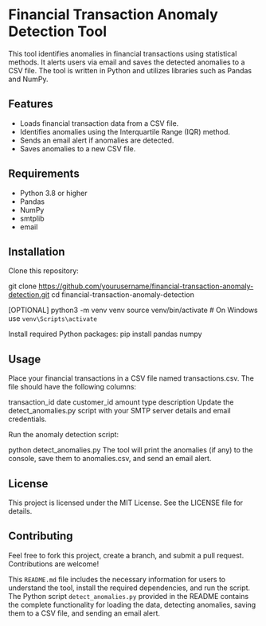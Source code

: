 # Financial Transaction Anomaly Detection Tool

This tool identifies anomalies in financial transactions using statistical methods. It alerts users via email and saves the detected anomalies to a CSV file. The tool is written in Python and utilizes libraries such as Pandas and NumPy.

## Features

- Loads financial transaction data from a CSV file.
- Identifies anomalies using the Interquartile Range (IQR) method.
- Sends an email alert if anomalies are detected.
- Saves anomalies to a new CSV file.

## Requirements

- Python 3.8 or higher
- Pandas
- NumPy
- smtplib
- email

## Installation

Clone this repository:

git clone https://github.com/yourusername/financial-transaction-anomaly-detection.git
cd financial-transaction-anomaly-detection

[OPTIONAL]
python3 -m venv venv
source venv/bin/activate  # On Windows use `venv\Scripts\activate`

Install required Python packages:
pip install pandas numpy

## Usage

Place your financial transactions in a CSV file named transactions.csv. The file should have the following columns:

transaction_id
date
customer_id
amount
type
description
Update the detect_anomalies.py script with your SMTP server details and email credentials.

Run the anomaly detection script:

python detect_anomalies.py
The tool will print the anomalies (if any) to the console, save them to anomalies.csv, and send an email alert.

## License

This project is licensed under the MIT License. See the LICENSE file for details.

## Contributing

Feel free to fork this project, create a branch, and submit a pull request. Contributions are welcome!


This `README.md` file includes the necessary information for users to understand the tool, install the required dependencies, and run the script. The Python script `detect_anomalies.py` provided in the README contains the complete functionality for loading the data, detecting anomalies, saving them to a CSV file, and sending an email alert.
